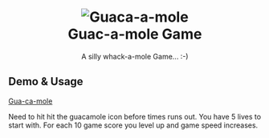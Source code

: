 <h1 align=center>
<img alt="Guaca-a-mole" src="https://github.com/isaklafleur/project1-whac-a-mole/blob/master/images/guacamole-whack-a-mole-game.png">
  <br>
  Guac-a-mole Game</h1>

<p align=center>A silly whack-a-mole Game... :-)</p>

## Demo & Usage

[Gua-ca-mole](http://online08.com/guacamole)

Need to hit hit the guacamole icon before times runs out. You have 5 lives to start with. For each 10 game score you level up and game speed increases.

